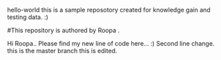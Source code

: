 hello-world
this is a sample reposotory created for knowledge gain and testing data. :)

#This repository is authored by Roopa .

Hi Roopa.. Please find my new line of code here... :)
Second line change.
this is the master branch this is edited. 

